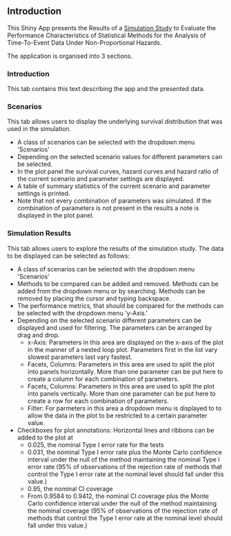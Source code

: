 ## Introduction

This Shiny App presents the Results of a [Simulation Study](https://arxiv.org/abs/2310.05622) to Evaluate the Performance Characteristics of Statistical Methods for the Analysis of Time-To-Event Data Under Non-Proportional Hazards.

The application is organised into 3 sections.

### Introduction

This tab contains this text describing the app and the presented data.

### Scenarios

This tab allows users to display the underlying survival distribution that was used in the simulation.

 * A class of scenarios can be selected with the dropdown menu 'Scenarios'
 * Depending on the selected scenario values for different parameters can be selected.
 * In the plot panel the survival curves, hazard curves and hazard ratio of the current scenario and parameter settings are displayed.
 * A table of summary statistics of the current scenario and parameter settings is printed.
 * Note that not every combination of parameters was simulated. If the combination of parameters is not present in the results a note is displayed in the plot panel.
 
### Simulation Results

This tab allows users to explore the results of the simulation study. The data to be displayed can be selected as follows:

 * A class of scenarios can be selected with the dropdown menu 'Scenarios'
 * Methods to be compared can be added and removed. Methods can be added from the dropdown menu or by searching. Methods can be removed by placing the cursor and typing backspace.
 * The performance metrics, that should be compared for the methods can be selected with the dropdown menu 'y-Axis.'
 * Depending on the selected scenario different parameters can be displayed and used for filtering. The parameters can be arranged by drag and drop.
   * x-Axis: Parameters in this area are displayed on the x-axis of the plot in the manner of a nested loop plot. Parameters first in the list vary slowest parameters last vary fastest.
   * Facets, Columns: Parameters in this area are used to split the plot into panels horizontally. More than one parameter can be put here to create a column for each combination of parameters.
   * Facets, Columns: Parameters in this area are used to split the plot into panels vertically. More than one parameter can be put here to create a row for each combination of parameters.
   * Filter: For parmeters in this area a dropdown menu is displayed to to allow the data in the plot to be restricted to a certain parameter value.
 * Checkboxes for plot annotations: Horizontal lines and ribbons can be added to the plot at 
   * 0.025, the nominal Type I error rate for the tests
   * 0.031, the nominal Type I error rate plus the Monte Carlo confidence interval under the null of the method maintaining the nominal Type I error rate (95% of observations of the rejection rate of methods that control the Type I error rate at the nominal level should fall under this value.)
   * 0.95, the nominal CI coverage
   * From 0.9584 to 0.9412, the nominal CI coverage plus the Monte Carlo confidence interval under the null of the method maintaining the nominal coverage (95% of observations of the rejection rate of methods that control the Type I error rate at the nominal level should fall under this value.)


